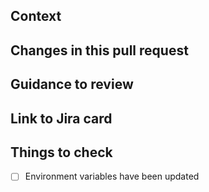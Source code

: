 ## Context
<!-- Why are you making this change? What might surprise someone about it? -->

## Changes in this pull request
<!-- List all the changes, if there are UI changes, please include Before and After screenshots.  -->

## Guidance to review
<!-- How could someone else check this work? Which parts do you want more feedback on? -->

## Link to Jira card
<!-- https://hackney.atlassian.net/123-example-card -->

## Things to check

- [ ] Environment variables have been updated

